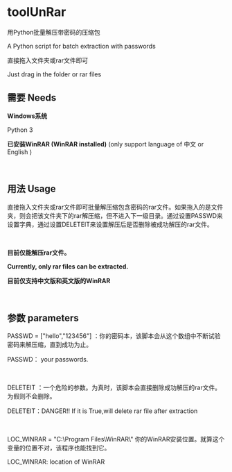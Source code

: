 # toolUnRar

用Python批量解压带密码的压缩包 

A Python script for batch extraction with passwords

直接拖入文件夹或rar文件即可

Just drag in the folder or rar files


## 需要 Needs

**Windows系统**

Python 3

**已安装WinRAR (WinRAR installed)**  (only support language of 中文 or English )

<br>

## 用法 Usage

直接拖入文件夹或rar文件即可批量解压缩包含密码的rar文件。如果拖入的是文件夹，则会把该文件夹下的rar解压缩，但不进入下一级目录。通过设置PASSWD来设置字典，通过设置DELETEIT来设置解压后是否删除被成功解压的rar文件。

<br>

**目前仅能解压rar文件。**

**Currently, only rar files can be extracted.**


**目前仅支持中文版和英文版的WinRAR**

<br>

## 参数 parameters

PASSWD = ["hello","123456"] ：你的密码本，该脚本会从这个数组中不断试验密码来解压缩，直到成功为止。

PASSWD： your passwords.

<br>

DELETEIT ：一个危险的参数。为真时，该脚本会直接删除成功解压的rar文件。为假则不会删除。

DELETEIT：DANGER!! If it is True,will delete rar file after extraction

<br>

LOC_WINRAR = "C:\\Program Files\\WinRAR\\" 你的WinRAR安装位置。就算这个变量的位置不对，该程序也能找到它。

LOC_WINRAR: location of WinRAR



